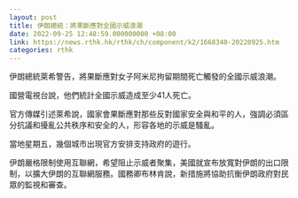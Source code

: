 ```yaml
---
layout: post
title: 伊朗總統：將果斷應對全國示威浪潮
date: 2022-09-25 12:48:59.000000000 +08:00
link: https://news.rthk.hk/rthk/ch/component/k2/1668340-20220925.htm
categories: rthk
---
```


伊朗總統萊希警告，將果斷應對女子阿米尼拘留期間死亡觸發的全國示威浪潮。

國營電視台說，他們統計全國示威造成至少41人死亡。

官方傳媒引述萊希說，國家會果斷應對那些反對國家安全與和平的人，強調必須區分抗議和擾亂公共秩序和安全的人，形容各地的示威是騷亂。

當地星期五，幾個城市出現官方安排支持政府的遊行。

伊朗嚴格限制使用互聯網，希望阻止示威者聚集，美國就宣布放寬對伊朗的出口限制，以擴大伊朗的互聯網服務。國務卿布林肯說，新措施將協助抗衡伊朗政府對民眾的監視和審查。
